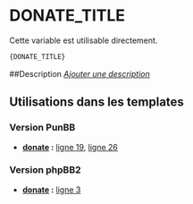 # DONATE_TITLE


Cette variable est utilisable directement.

```html
{DONATE_TITLE}
```

##Description
[*Ajouter une description*](https://fa-tvars.appspot.com/var/DONATE_TITLE)

## Utilisations dans les templates

### Version PunBB

* __[donate](../tpl/var/punbb/donate.md#readme) :__ [ligne 19](../tpl/src/punbb/donate.tpl#L19), [ligne 26](../tpl/src/punbb/donate.tpl#L26)

### Version phpBB2

* __[donate](../tpl/var/subsilver/donate.md#readme) :__ [ligne 3](../tpl/src/subsilver/donate.tpl#L3)